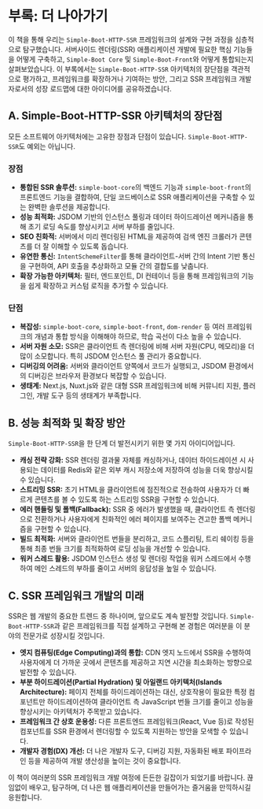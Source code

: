 # 부록: 더 나아가기

이 책을 통해 우리는 `Simple-Boot-HTTP-SSR` 프레임워크의 설계와 구현 과정을 심층적으로 탐구했습니다. 서버사이드 렌더링(SSR) 애플리케이션 개발에 필요한 핵심 기능들을 어떻게 구축하고, `Simple-Boot Core` 및 `Simple-Boot-Front`와 어떻게 통합되는지 살펴보았습니다. 이 부록에서는 `Simple-Boot-HTTP-SSR` 아키텍처의 장단점을 객관적으로 평가하고, 프레임워크를 확장하거나 기여하는 방안, 그리고 SSR 프레임워크 개발자로서의 성장 로드맵에 대한 아이디어를 공유하겠습니다.

## A. Simple-Boot-HTTP-SSR 아키텍처의 장단점

모든 소프트웨어 아키텍처에는 고유한 장점과 단점이 있습니다. `Simple-Boot-HTTP-SSR`도 예외는 아닙니다.

### 장점

-   **통합된 SSR 솔루션:** `simple-boot-core`의 백엔드 기능과 `simple-boot-front`의 프론트엔드 기능을 결합하여, 단일 코드베이스로 SSR 애플리케이션을 구축할 수 있는 완벽한 솔루션을 제공합니다.
-   **성능 최적화:** JSDOM 기반의 인스턴스 풀링과 데이터 하이드레이션 메커니즘을 통해 초기 로딩 속도를 향상시키고 서버 부하를 줄입니다.
-   **SEO 친화적:** 서버에서 미리 렌더링된 HTML을 제공하여 검색 엔진 크롤러가 콘텐츠를 더 잘 이해할 수 있도록 돕습니다.
-   **유연한 통신:** `IntentSchemeFilter`를 통해 클라이언트-서버 간의 Intent 기반 통신을 구현하여, API 호출을 추상화하고 모듈 간의 결합도를 낮춥니다.
-   **확장 가능한 아키텍처:** 필터, 엔드포인트, DI 컨테이너 등을 통해 프레임워크의 기능을 쉽게 확장하고 커스텀 로직을 추가할 수 있습니다.

### 단점

-   **복잡성:** `simple-boot-core`, `simple-boot-front`, `dom-render` 등 여러 프레임워크의 개념과 통합 방식을 이해해야 하므로, 학습 곡선이 다소 높을 수 있습니다.
-   **서버 자원 소모:** SSR은 클라이언트 측 렌더링에 비해 서버 자원(CPU, 메모리)을 더 많이 소모합니다. 특히 JSDOM 인스턴스 풀 관리가 중요합니다.
-   **디버깅의 어려움:** 서버와 클라이언트 양쪽에서 코드가 실행되고, JSDOM 환경에서의 디버깅은 브라우저 환경보다 복잡할 수 있습니다.
-   **생태계:** Next.js, Nuxt.js와 같은 대형 SSR 프레임워크에 비해 커뮤니티 지원, 플러그인, 개발 도구 등의 생태계가 부족합니다.

## B. 성능 최적화 및 확장 방안

`Simple-Boot-HTTP-SSR`을 한 단계 더 발전시키기 위한 몇 가지 아이디어입니다.

-   **캐싱 전략 강화:** SSR 렌더링 결과물 자체를 캐싱하거나, 데이터 하이드레이션 시 사용되는 데이터를 Redis와 같은 외부 캐시 저장소에 저장하여 성능을 더욱 향상시킬 수 있습니다.
-   **스트리밍 SSR:** 초기 HTML을 클라이언트에 점진적으로 전송하여 사용자가 더 빠르게 콘텐츠를 볼 수 있도록 하는 스트리밍 SSR을 구현할 수 있습니다.
-   **에러 핸들링 및 폴백(Fallback):** SSR 중 에러가 발생했을 때, 클라이언트 측 렌더링으로 전환하거나 사용자에게 친화적인 에러 페이지를 보여주는 견고한 폴백 메커니즘을 구현할 수 있습니다.
-   **빌드 최적화:** 서버와 클라이언트 번들을 분리하고, 코드 스플리팅, 트리 쉐이킹 등을 통해 최종 번들 크기를 최적화하여 로딩 성능을 개선할 수 있습니다.
-   **워커 스레드 활용:** JSDOM 인스턴스 생성 및 렌더링 작업을 워커 스레드에서 수행하여 메인 스레드의 부하를 줄이고 서버의 응답성을 높일 수 있습니다.

## C. SSR 프레임워크 개발의 미래

SSR은 웹 개발의 중요한 트렌드 중 하나이며, 앞으로도 계속 발전할 것입니다. `Simple-Boot-HTTP-SSR`과 같은 프레임워크를 직접 설계하고 구현해 본 경험은 여러분을 이 분야의 전문가로 성장시킬 것입니다.

-   **엣지 컴퓨팅(Edge Computing)과의 통합:** CDN 엣지 노드에서 SSR을 수행하여 사용자에게 더 가까운 곳에서 콘텐츠를 제공하고 지연 시간을 최소화하는 방향으로 발전할 수 있습니다.
-   **부분 하이드레이션(Partial Hydration) 및 아일랜드 아키텍처(Islands Architecture):** 페이지 전체를 하이드레이션하는 대신, 상호작용이 필요한 특정 컴포넌트만 하이드레이션하여 클라이언트 측 JavaScript 번들 크기를 줄이고 성능을 향상시키는 아키텍처가 주목받고 있습니다.
-   **프레임워크 간 상호 운용성:** 다른 프론트엔드 프레임워크(React, Vue 등)로 작성된 컴포넌트를 SSR 환경에서 렌더링할 수 있도록 지원하는 방안을 모색할 수 있습니다.
-   **개발자 경험(DX) 개선:** 더 나은 개발자 도구, 디버깅 지원, 자동화된 배포 파이프라인 등을 제공하여 개발 생산성을 높이는 것이 중요합니다.

이 책이 여러분의 SSR 프레임워크 개발 여정에 든든한 길잡이가 되었기를 바랍니다. 끊임없이 배우고, 탐구하며, 더 나은 웹 애플리케이션을 만들어가는 즐거움을 만끽하시길 응원합니다.
